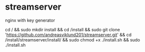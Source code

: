 # streamserver
nginx with key generator

cd / && sudo mkdir install && cd /install && sudo git clone 'https://github.com/andreasviklund201/streamserver.git' && cd /install/streamserver/install/ && sudo chmod +x ./install.sh && sudo ./install.sh
